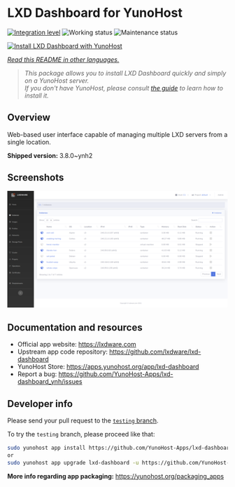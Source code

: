 <!--
N.B.: This README was automatically generated by <https://github.com/YunoHost/apps/tree/master/tools/readme_generator>
It shall NOT be edited by hand.
-->

# LXD Dashboard for YunoHost

[![Integration level](https://dash.yunohost.org/integration/lxd-dashboard.svg)](https://ci-apps.yunohost.org/ci/apps/lxd-dashboard/) ![Working status](https://ci-apps.yunohost.org/ci/badges/lxd-dashboard.status.svg) ![Maintenance status](https://ci-apps.yunohost.org/ci/badges/lxd-dashboard.maintain.svg)

[![Install LXD Dashboard with YunoHost](https://install-app.yunohost.org/install-with-yunohost.svg)](https://install-app.yunohost.org/?app=lxd-dashboard)

*[Read this README in other languages.](./ALL_README.md)*

> *This package allows you to install LXD Dashboard quickly and simply on a YunoHost server.*  
> *If you don't have YunoHost, please consult [the guide](https://yunohost.org/install) to learn how to install it.*

## Overview

Web-based user interface capable of managing multiple LXD servers from a single location.


**Shipped version:** 3.8.0~ynh2

## Screenshots

![Screenshot of LXD Dashboard](./doc/screenshots/screenshot01.png)

## Documentation and resources

- Official app website: <https://lxdware.com>
- Upstream app code repository: <https://github.com/lxdware/lxd-dashboard>
- YunoHost Store: <https://apps.yunohost.org/app/lxd-dashboard>
- Report a bug: <https://github.com/YunoHost-Apps/lxd-dashboard_ynh/issues>

## Developer info

Please send your pull request to the [`testing` branch](https://github.com/YunoHost-Apps/lxd-dashboard_ynh/tree/testing).

To try the `testing` branch, please proceed like that:

```bash
sudo yunohost app install https://github.com/YunoHost-Apps/lxd-dashboard_ynh/tree/testing --debug
or
sudo yunohost app upgrade lxd-dashboard -u https://github.com/YunoHost-Apps/lxd-dashboard_ynh/tree/testing --debug
```

**More info regarding app packaging:** <https://yunohost.org/packaging_apps>
